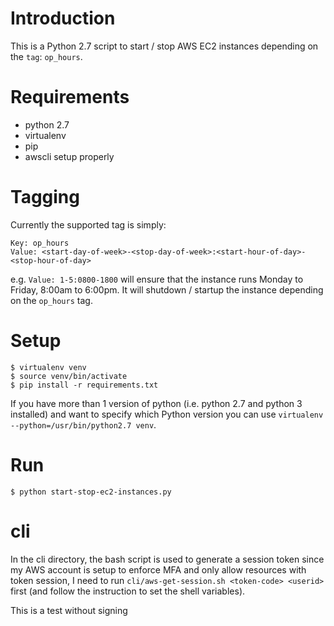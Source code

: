 # Introduction
This is a Python 2.7 script to start / stop AWS EC2 instances depending 
on the `tag`: `op_hours`.

# Requirements
*  python 2.7
*  virtualenv
*  pip
*  awscli setup properly

# Tagging
Currently the supported tag is simply:
```
Key: op_hours
Value: <start-day-of-week>-<stop-day-of-week>:<start-hour-of-day>-<stop-hour-of-day>
```

e.g. `Value: 1-5:0800-1800` will ensure that the instance runs
Monday to Friday, 8:00am to 6:00pm.  It will shutdown / startup
the instance depending on the `op_hours` tag.

# Setup
```
$ virtualenv venv
$ source venv/bin/activate
$ pip install -r requirements.txt
```
If you have more than 1 version of python (i.e. python 2.7 and python 3 installed) and 
want to specify which Python version you can use `virtualenv --python=/usr/bin/python2.7 venv`.

# Run
```
$ python start-stop-ec2-instances.py
```

# cli
In the cli directory, the bash script is used to generate a session token
since my AWS account is setup to enforce MFA and only allow resources
with token session, I need to run `cli/aws-get-session.sh <token-code> <userid>`
first (and follow the instruction to set the shell variables).

This is a test without signing